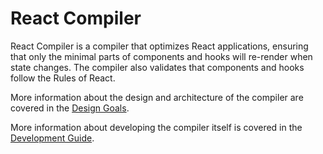 # React Compiler

React Compiler is a compiler that optimizes React applications, ensuring that only the minimal parts of components and hooks will re-render when state changes. The compiler also validates that components and hooks follow the Rules of React.

More information about the design and architecture of the compiler are covered in the [Design Goals](./docs/DESIGN_GOALS.md).

More information about developing the compiler itself is covered in the [Development Guide](./docs/DEVELOPMENT_GUIDE.md).